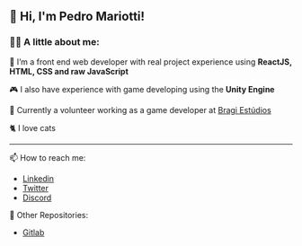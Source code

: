 ## 👋 Hi, I'm Pedro Mariotti!

### :man_technologist:  A little about me:

🌱 I’m a front end web developer with real project experience using **ReactJS, HTML, CSS and raw JavaScript**

🎮 I also have experience with game developing using the **Unity Engine**

💞️ Currently a volunteer working as a game developer at [Bragi Estúdios](https://bragiestudios.com/)

🐈 I love cats

---
📫 How to reach me:
  - [Linkedin](https://www.linkedin.com/in/pedro-mariotti-4488121a2/)
  - [Twitter](https://twitter.com/Mariotti1337)
  - [Discord](discord.com/users/307999117710327808)

📓 Other Repositories: 
  - [Gitlab](https://gitlab.com/mariottipedro14)


<!---
pedro-mariotti/pedro-mariotti is a ✨ special ✨ repository because its `README.md` (this file) appears on your GitHub profile.
You can click the Preview link to take a look at your changes.
--->
